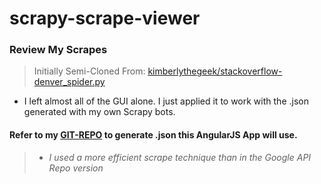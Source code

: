 # scrapy-scrape-viewer

### Review My Scrapes

> Initially Semi-Cloned From: [kimberlythegeek/stackoverflow-denver_spider.py](https://github.com/kimberlythegeek/scrapy-project/blob/master/tutorial/spiders/stackoverflow-denver_spider.py)

* I left almost all of the GUI alone. I just applied it to work with the .json generated with my own Scrapy bots.

#### Refer to my [GIT-REPO](https://github.com/mezcel/googlemaps-api-helloworld) to generate .json this AngularJS App will use.

> * <i> I used a more efficient scrape technique than in the Google API Repo version </i>

